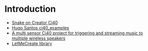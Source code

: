 # Introduction

- [Snake on Creator Ci40](https://github.com/mtusnio/ci40projects/tree/master/snake)
- [Hugo Santos ci40_examples](https://github.com/hugo-santos-imgtec/ci40_examples)
- [A multi sensor Ci40 project for triggering and streaming music to multiple wireless speakers](https://github.com/tom-bridge/ci40-motion-sensor-upnp-cp)
- [LetMeCreate library](https://github.com/francois-berder/LetMeCreate)

